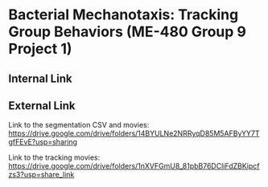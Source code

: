 # Bacterial Mechanotaxis: Tracking Group Behaviors (ME-480 Group 9 Project 1)

## Internal Link



## External Link
Link to the segmentation CSV and movies:
https://drive.google.com/drive/folders/14BYULNe2NRRyqD85M5AFByYY7TgfFEvE?usp=sharing

Link to the tracking movies:
https://drive.google.com/drive/folders/1nXVFGmU8_81pbB76DCliFdZBKipcfzs3?usp=share_link


